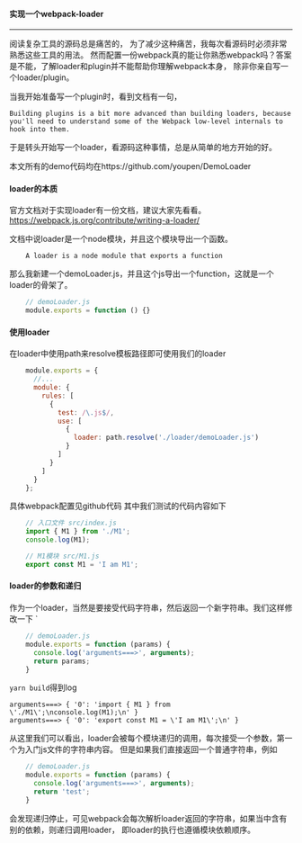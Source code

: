 #### 实现一个webpack-loader
---
阅读复杂工具的源码总是痛苦的，
为了减少这种痛苦，我每次看源码时必须非常熟悉这些工具的用法。
然而配置一份webpack真的能让你熟悉webpack吗？答案是不能，了解loader和plugin并不能帮助你理解webpack本身，
除非你亲自写一个loader/plugin。

当我开始准备写一个plugin时，看到文档有一句，
```
Building plugins is a bit more advanced than building loaders, because you'll need to understand some of the Webpack low-level internals to hook into them.
```
于是转头开始写一个loader，看源码这种事情，总是从简单的地方开始的好。

本文所有的demo代码均在https://github.com/youpen/DemoLoader

#### loader的本质
官方文档对于实现loader有一份文档，建议大家先看看。
https://webpack.js.org/contribute/writing-a-loader/

文档中说loader是一个node模块，并且这个模块导出一个函数。
```
    A loader is a node module that exports a function
```
那么我新建一个demoLoader.js，并且这个js导出一个function，这就是一个loader的骨架了。
```javascript
    // demoLoader.js
    module.exports = function () {}
```

#### 使用loader
在loader中使用path来resolve模板路径即可使用我们的loader
```javascript
    module.exports = {
      //...
      module: {
        rules: [
          {
            test: /\.js$/,
            use: [
              {
                loader: path.resolve('./loader/demoLoader.js')
              }
            ]
          }
        ]
      }
    };
```

具体webpack配置见github代码
其中我们测试的代码内容如下
```javascript
    // 入口文件 src/index.js
    import { M1 } from './M1';
    console.log(M1);

    // M1模块 src/M1.js
    export const M1 = 'I am M1';
```


#### loader的参数和递归
作为一个loader，当然是要接受代码字符串，然后返回一个新字符串。我们这样修改一下
`
```javascript
    // demoLoader.js
    module.exports = function (params) {
      console.log('arguments===>', arguments);
      return params;
    }
```
`yarn build`得到log

```
arguments===> { '0': 'import { M1 } from \'./M1\';\nconsole.log(M1);\n' }
arguments===> { '0': 'export const M1 = \'I am M1\';\n' }
```
从这里我们可以看出，loader会被每个模块递归的调用，每次接受一个参数，第一个为入门js文件的字符串内容。
但是如果我们直接返回一个普通字符串，例如
```javascript
    // demoLoader.js
    module.exports = function (params) {
      console.log('arguments===>', arguments);
      return 'test';
    }
```
会发现递归停止，可见webpack会每次解析loader返回的字符串，如果当中含有别的依赖，则递归调用loader，
即loader的执行也遵循模块依赖顺序。
